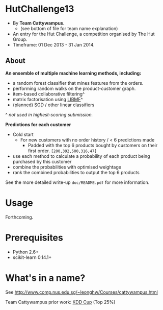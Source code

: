 HutChallenge13
==============
* By **Team Cattywampus.**
    * (see bottom of file for team name explanation)
* An entry for the Hut Challenge, a competition organised by The Hut Group.
* Timeframe: 01 Dec 2013 - 31 Jan 2014.

About
-----
**An ensemble of multiple machine learning methods, including:**
* a random forest classifier that mines features from the orders.
* performing random walks on the product-customer graph.
* item-based collaborative filtering^
* matrix factorisation using [LIBMF]^
* (planned) SGD / other linear classifiers

^ _not used in highest-scoring submission._

**Predictions for each customer**
* Cold start
    * For new customers with no order history / < 6 predictions made
        * Padded with the top 6 products bought by customers on their first order. `[200,392,500,316,47]`
* use each method to calculate a probability of each product being purchased by this customer
* combine the probabilities with optimised weightage
* rank the combined probabilities to output the top 6 products

See the more detailed write-up `doc/README.pdf` for more information.

Usage
=====
Forthcoming.

Prerequisites
=============
* Python 2.6+
* scikit-learn 0.14.1+

What's in a name?
=================
See http://www.comp.nus.edu.sg/~leonghw/Courses/cattywampus.html

Team Cattywampus prior work: [KDD Cup] (Top 25%)

[KDD Cup]:https://github.com/wonglkd/KDDCup13Track2/

[LIBMF]:http://www.csie.ntu.edu.tw/~cjlin/libmf/